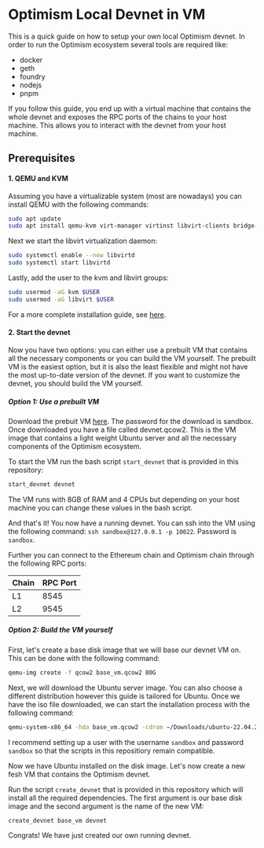 # Optimism Local Devnet in VM

This is a quick guide on how to setup your own local Optimism devnet. In order to run the Optimism ecosystem several tools are required like:
- docker
- geth
- foundry
- nodejs
- pnpm

If you follow this guide, you end up with a virtual machine that contains the whole devnet and exposes the RPC ports of the chains to your host machine. This allows you to interact with the devnet from your host machine.

## Prerequisites
 
#### 1. QEMU and KVM

Assuming you have a virtualizable system (most are nowadays) you can install QEMU with the following commands:
```bash
sudo apt update
sudo apt install qemu-kvm virt-manager virtinst libvirt-clients bridge-utils libvirt-daemon-system -y
```

Next we start the libvirt virtualization daemon:
```bash
sudo systemctl enable --now libvirtd
sudo systemctl start libvirtd
```

Lastly, add the user to the kvm and libvirt groups:
```bash
sudo usermod -aG kvm $USER
sudo usermod -aG libvirt $USER
```

For a more complete installation guide, see [here](https://www.tecmint.com/install-qemu-kvm-ubuntu-create-virtual-machines/).

#### 2. Start the devnet

Now you have two options: you can either use a prebuilt VM that contains all the necessary components or you can build the VM yourself. The prebuilt VM is the easiest option, but it is also the least flexible and might not have the most up-to-date version of the devnet. If you want to customize the devnet, you should build the VM yourself.

##### Option 1: Use a prebuilt VM

Download the prebuit VM [here](https://polybox.ethz.ch/index.php/s/7ispNzwvvpJqTqv). The password for the download is sandbox. Once downloaded you have a file called devnet.qcow2. This is the VM image that contains a light weight Ubuntu server and all the necessary components of the Optimism ecosystem.

To start the VM run the bash script `start_devnet` that is provided in this repository:
```bash
start_devnet devnet
```
The VM runs with 8GB of RAM and 4 CPUs but depending on your host machine you can change these values in the bash script.

And that's it! You now have a running devnet. You can ssh into the VM using the following command: `ssh sandbox@127.0.0.1 -p 10022`. Password is `sandbox`.

Further you can connect to the Ethereum chain and Optimism chain through the following RPC ports:

| Chain | RPC Port |
|-------|----------|
| L1    | 8545     |
| L2    | 9545     |


##### Option 2: Build the VM yourself

First, let's create a base disk image that we will base our devnet VM on. This can be done with the following command:
```bash
qemu-img create -f qcow2 base_vm.qcow2 80G
```

Next, we will download the Ubuntu server image. You can also choose a different distribution however this guide is tailored for Ubuntu. Once we have the iso file downloaded, we can start the installation process with the following command:
```bash
qemu-system-x86_64 -hda base_vm.qcow2 -cdrom ~/Downloads/ubuntu-22.04.2-live-server-amd64.iso -m 8192
```
I recommend setting up a user with the username `sandbox` and password `sandbox` so that the scripts in this repositiory remain compatible.

Now we have Ubuntu installed on the disk image. Let's now create a new fesh VM that contains the Optimism devnet. 

Run the script `create_devnet` that is provided in this repository which will install all the required dependencies. The first argument is our base disk image and the second argument is the name of the new VM:
```bash
create_devnet base_vm devnet
```

Congrats! We have just created our own running devnet.